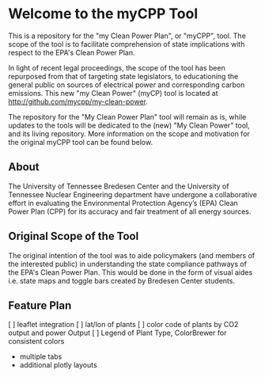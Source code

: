 # Welcome to the myCPP Tool

This is a repository for the "my Clean Power Plan", or "myCPP", tool. The scope of the tool is to facilitate comprehension of state implications with respect to the EPA's Clean Power Plan.

In light of recent legal proceedings, the scope of the tool has been repurposed from that of targeting state legislators, to educationing the general public on sources of electrical power and corresponding carbon emissions. This new "my Clean Power" (myCP) tool is located at http://github.com/mycpp/my-clean-power. 

The repository for the "My Clean Power Plan" tool will remain as is, while updates to the tools will be dedicated to the (new) "My Clean Power" tool, and its living repository. More information on the scope and motivation for the original myCPP tool can be found below. 

## About
The University of Tennessee Bredesen Center and the University of Tennessee Nuclear Engineering department have undergone a collaborative effort in evaluating the Environmental Protection Agency’s (EPA) Clean Power Plan (CPP) for its accuracy and fair treatment of all energy sources. 

## Original Scope of the Tool 
The original intention of the tool was to aide policymakers (and members of the interested public) in understanding the state compliance pathways of the EPA's Clean Power Plan. This would be done in the form of visual aides i.e. state maps and toggle bars created by Bredesen Center students.  

## Feature Plan

[ ] leaflet integration
[ ] lat/lon of plants
[ ] color code of plants by CO2 output and power Output
[ ] Legend of Plant Type, ColorBrewer for consistent colors
   
- multiple tabs
- additional plotly layouts
